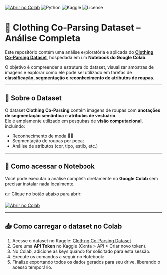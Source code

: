 
[![Abrir no Colab](https://colab.research.google.com/assets/colab-badge.svg)](https://colab.research.google.com/github/SEU_USUARIO/SEU_REPOSITORIO/blob/main/analise_clothing_dataset.ipynb)
![Python](https://img.shields.io/badge/Python-3.9%2B-blue)
![Kaggle](https://img.shields.io/badge/Dataset-Kaggle-orange)
![License](https://img.shields.io/badge/License-Educacional-green)

# 👗 Clothing Co-Parsing Dataset – Análise Completa

Este repositório contém uma análise exploratória e aplicada do **[Clothing Co-Parsing Dataset](https://www.kaggle.com/datasets/balraj98/clothing-coparsing-dataset)**, hospedada em um **Notebook do Google Colab**.  

O objetivo é compreender a estrutura do dataset, visualizar amostras de imagens e explorar como ele pode ser utilizado em tarefas de **classificação, segmentação e reconhecimento de atributos de roupas**.

---

## 📂 Sobre o Dataset
O dataset **Clothing Co-Parsing** contém imagens de roupas com **anotações de segmentação semântica** e **atributos de vestuário**.  
Ele é amplamente utilizado em pesquisas de **visão computacional**, incluindo:
- Reconhecimento de moda 👕👗  
- Segmentação de roupas por peças  
- Análise de atributos (cor, tipo, estilo, etc.)  

---

## 🚀 Como acessar o Notebook

Você pode executar a análise completa diretamente no **Google Colab** sem precisar instalar nada localmente.  

👉 Clique no botão abaixo para abrir:  

[![Abrir no Colab](https://colab.research.google.com/assets/colab-badge.svg)](https://colab.research.google.com/github/RaphaelCarvalh/BootCampAVANTI_machine_learning_Ativ04-01/blob/main/Et01_analise_dataset.ipynb)

---

## 📥 Como carregar o dataset no Colab

1. Acesse o dataset no Kaggle: [Clothing Co-Parsing Dataset](https://www.kaggle.com/datasets/balraj98/clothing-coparsing-dataset)  
2. Gere uma **API Token** no Kaggle (Conta > API > Criar novo token).  
3. No Colab, adicione as keys quando for solicitado para esta sessão.  
4. Execute os comandos a seguir no Notebook:  
5. Finalize exportando todos os dados gerados para seu drive, liberando o acesso temporário.
